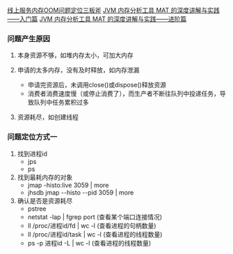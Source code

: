 [线上服务内存OOM问题定位三板斧](https://mp.weixin.qq.com/s/iOC1fiKDItn3QY5abWIelg)
[JVM 内存分析工具 MAT 的深度讲解与实践——入门篇](https://juejin.cn/post/6908665391136899079#heading-5)
[JVM 内存分析工具 MAT 的深度讲解与实践——进阶篇](https://juejin.cn/post/6911624328472133646)

### 问题产生原因

1. 本身资源不够，如堆内存太小，可加大内存

2. 申请的太多内存，没有及时释放，如内存泄漏
    - 申请完资源后，未调用close()或dispose()释放资源
    - 消费者消费速度慢（或停止消费了），而生产者不断往队列中投递任务，导致队列中任务累积过多

3. 资源耗尽，如创建线程

### 问题定位方式一

1. 找到进程id
    - jps
    - ps
2. 找到最耗内存的对象
    - jmap -histo:live 3059 | more
    - jhsdb jmap --histo --pid 3059 | more
3. 确认是否是资源耗尽
    - pstree
    - netstat -lap | fgrep port (查看某个端口连接情况)
    - ll /proc/进程id/fd | wc -l (查看进程的句柄数量)
    - ll /proc/进程id/task | wc -l  (查看进程的线程数量)
    - ps -p 进程id -L | wc -l  (查看进程的线程数量)
